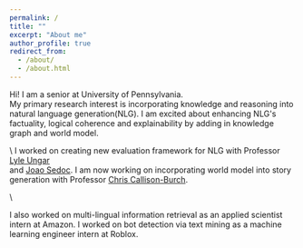 ```yaml
---
permalink: /
title: ""
excerpt: "About me"
author_profile: true
redirect_from: 
  - /about/
  - /about.html
---
```


Hi! I am a senior at University of Pennsylvania. \
My primary research interest is incorporating knowledge and reasoning into natural language generation(NLG). 
I am excited about enhancing NLG's factuality, logical coherence and explainability by adding in knowledge graph and world model.

\\
I worked on creating new evaluation framework for NLG with Professor [Lyle Ungar](https://www.seas.upenn.edu/~ungar/)  
and [Joao Sedoc](https://www.stern.nyu.edu/faculty/bio/joao-sedoc).
I am now working on incorporating world model into story generation with Professor [Chris Callison-Burch](https://www.cis.upenn.edu/~ccb/).

\\

I also worked on multi-lingual information retrieval as an applied scientist intern at Amazon.
I worked on bot detection via text mining as a machine learning engineer intern at Roblox.